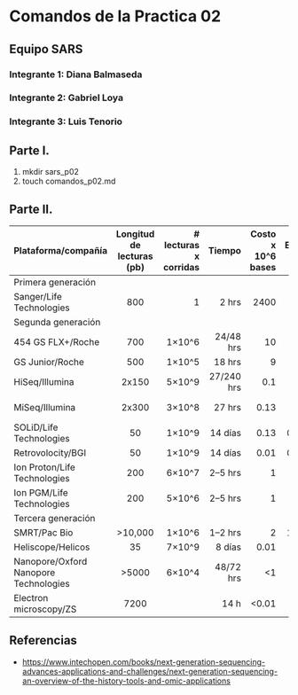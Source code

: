 # Comandos de la Practica 02
## Equipo SARS
### Integrante 1: Diana Balmaseda
### Integrante 2: Gabriel Loya
### Integrante 3: Luis Tenorio

## Parte I.
01. mkdir sars_p02
02. touch comandos_p02.md

## Parte II.
| Plataforma/compañía          | Longitud de lecturas (pb)  | # lecturas x corridas  | Tiempo   | Costo x 10^6 bases  | Error (%)   | Química                    |
| ------------------------------------ |:-------------------------------:| ------------------:| -----------:| ----------------------------:| --------------:| ---------------------------:|
| Primera generación  |     |   |   |    |    |     |
| Sanger/Life Technologies    | 800                                | 1                    | 2 hrs      | 2400                           | 0.3             | Dideoxy terminator   |
| Segunda generación           |                                       |                       |               |                                    |                   |                                   |   
| 454 GS FLX+/Roche	| 700	| 1×10^6	| 24/48 hrs |	10	| 1	| Pyrosequencing |
| GS Junior/Roche	| 500	| 1×10^5	| 18 hrs |	9	|	|	Pyrosequencing |
| HiSeq/Illumina |	2x150 |	5×10^9 | 27/240 hrs |	0.1	| 0.8	| Reversible terminators |
| MiSeq/Illumina | 2x300 |	3×10^8	| 27 hrs |	0.13	| 0.8 |	Reversible terminators|
| SOLiD/Life Technologies | 50	| 1×10^9	| 14 días | 0.13	| 0.01	| Ligation |
| Retrovolocity/BGI |	50	| 1×10^9	| 14 días	| 0.01	| 0.01	| Nanoball/ligation |
| Ion Proton/Life Technologies | 200	| 6×10^7 |	2–5 hrs |	1 |	1.7	|	Proton detection |
| Ion PGM/Life Technologies |	200	| 5×10^6 | 	2–5 hrs |	1 |	1.7	| Proton detection |
| Tercera generación              |                                       |                       |               |                                    |                   |                                   |						
| SMRT/Pac Bio |	>10,000	| 1×10^6 | 1–2 hrs |	2	 | 12.9 |	Real-time SMS |
| Heliscope/Helicos| 35 |	7×10^9	| 8 días |	0.01	| 0.2 |	Real-time SMS |
| Nanopore/Oxford Nanopore Technologies |	>5000	| 6×10^4 |	48/72 hrs |	<1	| 34 |	Real-time SMS |
| Electron microscopy/ZS| 	7200 | 	|	14 h | 	<0.01 |   | Real-time SMS |


## Referencias
* https://www.intechopen.com/books/next-generation-sequencing-advances-applications-and-challenges/next-generation-sequencing-an-overview-of-the-history-tools-and-omic-applications
